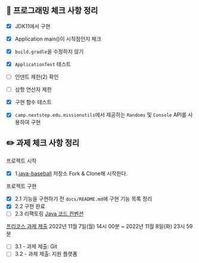 ## 🎯 프로그래밍 체크 사항 정리

- [x] JDK11에서 구현
- [x] Application main()이 시작점인지 체크
- [x] `build.gradle`을 수정하지 않기
- [x] `ApplicationTest` 테스트

- [ ] 인덴트 제한(2) 확인
- [ ] 삼항 연산자 제한


- [x] 구현 함수 테스트

- [x] `camp.nextstep.edu.missionutils`에서 제공하는 `Randoms` 및 `Console` API를 사용하여 구현


## ✏️ 과제 체크 사항 정리

프로젝트 시작
- [x] 1.[java-baseball](https://github.com/woowacourse-precourse/java-baseball) 저장소 Fork & Clone해 시작한다.

프로젝트 구현
- [x] 2.1 기능을 구현하기 전 `docs/README.md`에 구현 기능 목록 정리
- [x] 2.2 구현 완료
- [ ] 2.3 리팩토링 [Java 코드 컨벤션](https://github.com/woowacourse/woowacourse-docs/tree/master/styleguide/java)

[프리코스 과제 제출](https://github.com/woowacourse/woowacourse-docs/tree/master/precourse) 2022년 11월 7일(월) 14시 00분 ~ 2022년 11월 8일(화) 23시 59분
- [ ] 3.1 - 과제 제출: Git
- [ ] 3.2 - 과제 제출: 지원 플랫폼